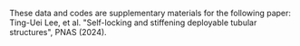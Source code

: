 These data and codes are supplementary materials for the following paper: Ting-Uei Lee, et al. "Self-locking and stiffening deployable tubular structures", PNAS (2024).